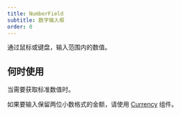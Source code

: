 ```yaml
---
title: NumberField
subtitle: 数字输入框
order: 0
---
```


通过鼠标或键盘，输入范围内的数值。

## 何时使用

当需要获取标准数值时。

如果要输入保留两位小数格式的金额，请使用 [Currency](/zh/procmp/data-entry/currency/#Currency) 组件。
